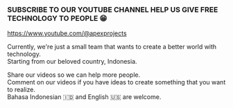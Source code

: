 ### SUBSCRIBE TO OUR YOUTUBE CHANNEL HELP US GIVE FREE TECHNOLOGY TO PEOPLE 😁

https://www.youtube.com/@apexprojects

Currently, we're just a small team that wants to create a better world with technology.  
Starting from our beloved country, Indonesia.

Share our videos so we can help more people.  
Comment on our videos if you have ideas to create something that you want to realize.  
Bahasa Indonesian 🇮🇩 and English 🇺🇸 are welcome.  
